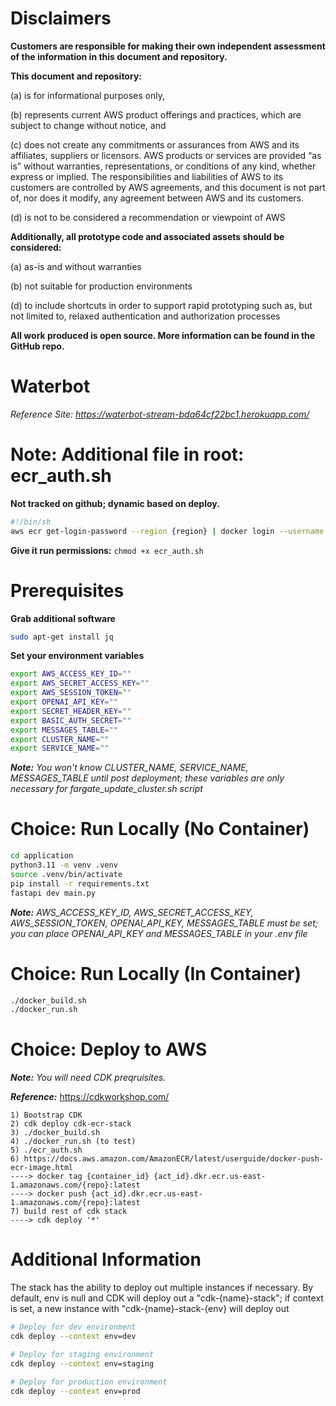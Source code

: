 # Disclaimers 

**Customers are responsible for making their own independent assessment of the information in this document and repository.**

**This document and repository:**

(a) is for informational purposes only, 

(b) represents current AWS product offerings and practices, which are subject to change without notice, and 

(c) does not create any commitments or assurances from AWS and its affiliates, suppliers or licensors. AWS products or services are provided “as is” without warranties, representations, or conditions of any kind, whether express or implied. The responsibilities and liabilities of AWS to its customers are controlled by AWS agreements, and this document is not part of, nor does it modify, any agreement between AWS and its customers. 

(d) is not to be considered a recommendation or viewpoint of AWS

**Additionally, all prototype code and associated assets should be considered:**

(a) as-is and without warranties

(b) not suitable for production environments

(d) to include shortcuts in order to support rapid prototyping such as, but not limited to, relaxed authentication and authorization processes

**All work produced is open source. More information can be found in the GitHub repo.**


# Waterbot

_Reference Site: https://waterbot-stream-bda64cf22bc1.herokuapp.com/_

# Note: Additional file in root:  ecr_auth.sh
**Not tracked on github; dynamic based on deploy.**

```bash
#!/bin/sh
aws ecr get-login-password --region {region} | docker login --username AWS --password-stdin {act_num}.dkr.ecr.{region}.amazonaws.com/{repo}
```

**Give it run permissions:** `chmod +x ecr_auth.sh`

# Prerequisites

**Grab additional software**
```bash
sudo apt-get install jq
```

**Set your environment variables**
```bash
export AWS_ACCESS_KEY_ID=""
export AWS_SECRET_ACCESS_KEY=""
export AWS_SESSION_TOKEN=""
export OPENAI_API_KEY=""
export SECRET_HEADER_KEY=""
export BASIC_AUTH_SECRET=""
export MESSAGES_TABLE=""
export CLUSTER_NAME=""
export SERVICE_NAME=""
```
_**Note:** You won't know CLUSTER_NAME, SERVICE_NAME, MESSAGES_TABLE until post deployment; these variables are only necessary for fargate_update_cluster.sh script_

# Choice: Run Locally (No Container)
```bash
cd application
python3.11 -m venv .venv
source .venv/bin/activate
pip install -r requirements.txt
fastapi dev main.py
````
_**Note:**   AWS_ACCESS_KEY_ID, AWS_SECRET_ACCESS_KEY, AWS_SESSION_TOKEN, OPENAI_API_KEY, MESSAGES_TABLE must be set; you can place OPENAI_API_KEY and MESSAGES_TABLE in your .env file_

# Choice: Run Locally (In Container)
```bash
./docker_build.sh
./docker_run.sh
```

# Choice: Deploy to AWS
_**Note:** You will need CDK preqruisites._

_**Reference:**_ https://cdkworkshop.com/
```
1) Bootstrap CDK
2) cdk deploy cdk-ecr-stack
3) ./docker_build.sh
4) ./docker_run.sh (to test)
5) ./ecr_auth.sh
6) https://docs.aws.amazon.com/AmazonECR/latest/userguide/docker-push-ecr-image.html
----> docker tag {container_id} {act_id}.dkr.ecr.us-east-1.amazonaws.com/{repo}:latest
----> docker push {act_id}.dkr.ecr.us-east-1.amazonaws.com/{repo}:latest
7) build rest of cdk stack
----> cdk deploy '*'
```

# Additional Information
The stack has the ability to deploy out multiple instances if necessary.  By default, env is null and CDK will deploy out a "cdk-{name}-stack"; if context is set, a new instance with "cdk-{name}-stack-{env} will deploy out

```bash
# Deploy for dev environment
cdk deploy --context env=dev

# Deploy for staging environment
cdk deploy --context env=staging

# Deploy for production environment
cdk deploy --context env=prod
```

